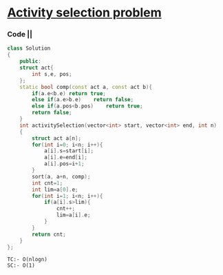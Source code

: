 # [Activity selection problem](https://practice.geeksforgeeks.org/problems/activity-selection-1587115620/1#)

### Code ||

``` .cpp
class Solution
{
    public:
    struct act{
        int s,e, pos;  
    };
    static bool comp(const act a, const act b){
        if(a.e<b.e) return true;
        else if(a.e>b.e)    return false;
        else if(a.pos<b.pos)    return true;
        return false;
    }
    int activitySelection(vector<int> start, vector<int> end, int n)
    {
        struct act a[n];
        for(int i=0; i<n; i++){
            a[i].s=start[i];
            a[i].e=end[i];
            a[i].pos=i+1;
        }
        sort(a, a+n, comp);
        int cnt=1;
        int lim=a[0].e;
        for(int i=1; i<n; i++){
            if(a[i].s>lim){
                cnt++;
                lim=a[i].e;
            }
        }
        return cnt;
    }
};
```

```
TC:- O(nlogn)
SC:- O(1)
```
